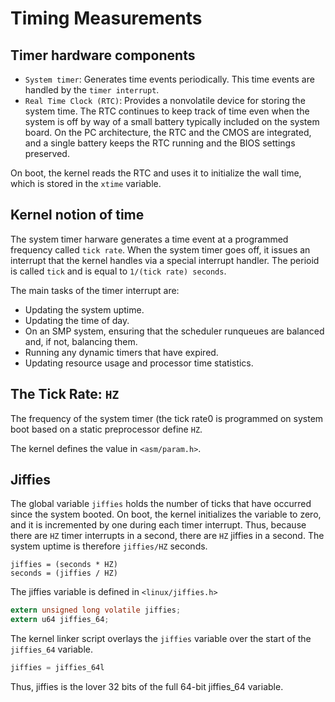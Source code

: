 
# Timing Measurements

## Timer hardware components

- `System timer`: Generates time events periodically. This time events are handled
by the `timer interrupt`.
- `Real Time Clock (RTC)`: Provides a nonvolatile device for storing the system time.
The RTC continues to keep track of time even when the system is off by way of a
small battery typically included on the system board. On the PC architecture, the
RTC and the CMOS are integrated, and a single battery keeps the RTC running and the
BIOS settings preserved.

On boot, the kernel reads the RTC and uses it to initialize the wall time, which is
stored in the `xtime` variable.

## Kernel notion of time

The system timer harware generates a time event at a programmed frequency called
`tick rate`. When the system timer goes off, it issues an interrupt that the kernel
handles via a special interrupt handler. The perioid is called `tick` and is equal
to `1/(tick rate) seconds`.

The main tasks of the timer interrupt are:

- Updating the system uptime.
- Updating the time of day.
- On an SMP system, ensuring that the scheduler runqueues are balanced and, if not,
balancing them.
- Running any dynamic timers that have expired.
- Updating resource usage and processor time statistics.


## The Tick Rate: `HZ`

The frequency of the system timer (the tick rate0 is programmed on system boot based
on a static preprocessor define `HZ`.

The kernel defines the value in `<asm/param.h>`.

## Jiffies

The global variable `jiffies` holds the number of ticks that have occurred since
the system booted. On boot, the kernel initializes the variable to zero, and it is
incremented by one during each timer interrupt. Thus, because there are `HZ` timer
interrupts in a second, there are `HZ` jiffies in a second. The system uptime is
therefore `jiffies/HZ` seconds.

```
jiffies = (seconds * HZ)
seconds = (jiffies / HZ)
```

The jiffies variable is defined in `<linux/jiffies.h>`

```c
extern unsigned long volatile jiffies;
extern u64 jiffies_64;
```
The kernel linker script overlays the `jiffies` variable over the start of the
`jiffies_64` variable.

```c
jiffies = jiffies_64l
```

Thus, jiffies is the lover 32 bits of the full 64-bit jiffies_64 variable.

